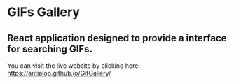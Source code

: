 # GIFs Gallery
## React application designed to provide a interface for searching GIFs.

You can visit the live website by clicking here: https://antialop.github.io/GifGallery/
